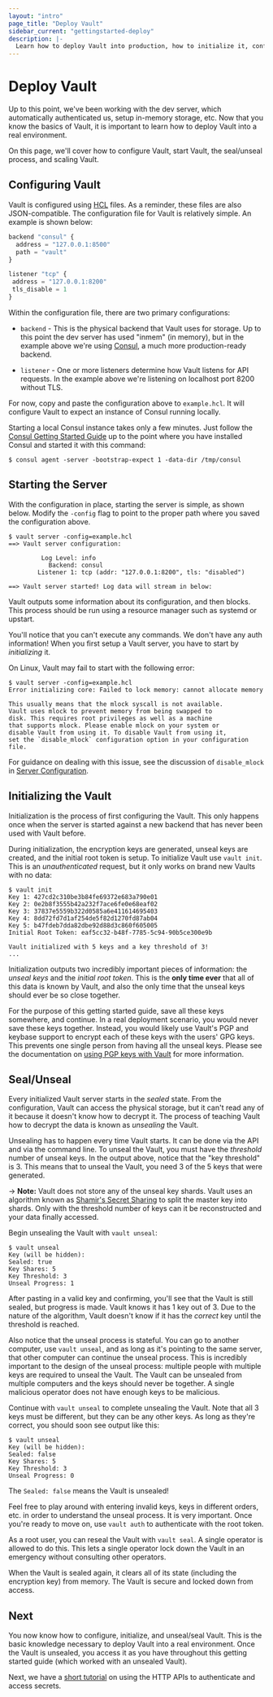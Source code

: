 ```yaml
---
layout: "intro"
page_title: "Deploy Vault"
sidebar_current: "gettingstarted-deploy"
description: |-
  Learn how to deploy Vault into production, how to initialize it, configure it, etc.
---
```


# Deploy Vault

Up to this point, we've been working with the dev server, which
automatically authenticated us, setup in-memory storage, etc. Now that
you know the basics of Vault, it is important to learn how to deploy
Vault into a real environment.

On this page, we'll cover how to configure Vault, start Vault, the
seal/unseal process, and scaling Vault.

## Configuring Vault

Vault is configured using [HCL](https://github.com/hashicorp/hcl) files.
As a reminder, these files are also JSON-compatible. The configuration
file for Vault is relatively simple. An example is shown below:

```javascript
backend "consul" {
  address = "127.0.0.1:8500"
  path = "vault"
}

listener "tcp" {
 address = "127.0.0.1:8200"
 tls_disable = 1
}
```

Within the configuration file, there are two primary configurations:

  * `backend` - This is the physical backend that Vault uses for
    storage. Up to this point the dev server has used "inmem" (in memory),
    but in the example above we're using [Consul](https://www.consul.io),
    a much more production-ready backend.

  * `listener` - One or more listeners determine how Vault listens for
    API requests. In the example above we're listening on localhost port
    8200 without TLS.

For now, copy and paste the configuration above to `example.hcl`. It will
configure Vault to expect an instance of Consul running locally.

Starting a local Consul instance takes only a few minutes. Just follow the
[Consul Getting Started Guide](https://www.consul.io/intro/getting-started/install.html)
up to the point where you have installed Consul and started it with this command:

```shell
$ consul agent -server -bootstrap-expect 1 -data-dir /tmp/consul
```

## Starting the Server

With the configuration in place, starting the server is simple, as
shown below. Modify the `-config` flag to point to the proper path
where you saved the configuration above.

```
$ vault server -config=example.hcl
==> Vault server configuration:

         Log Level: info
           Backend: consul
        Listener 1: tcp (addr: "127.0.0.1:8200", tls: "disabled")

==> Vault server started! Log data will stream in below:
```

Vault outputs some information about its configuration, and then blocks.
This process should be run using a resource manager such as systemd or
upstart.

You'll notice that you can't execute any commands. We don't have any
auth information! When you first setup a Vault server, you have to start
by _initializing_ it.

On Linux, Vault may fail to start with the following error:

```shell
$ vault server -config=example.hcl
Error initializing core: Failed to lock memory: cannot allocate memory

This usually means that the mlock syscall is not available.
Vault uses mlock to prevent memory from being swapped to
disk. This requires root privileges as well as a machine
that supports mlock. Please enable mlock on your system or
disable Vault from using it. To disable Vault from using it,
set the `disable_mlock` configuration option in your configuration
file.
```

For guidance on dealing with this issue, see the discussion of
`disable_mlock` in [Server Configuration](/docs/config/index.html).

## Initializing the Vault

Initialization is the process of first configuring the Vault. This
only happens once when the server is started against a new backend that
has never been used with Vault before.

During initialization, the encryption keys are generated, unseal keys
are created, and the initial root token is setup. To initialize Vault
use `vault init`. This is an _unauthenticated_ request, but it only works
on brand new Vaults with no data:

```
$ vault init
Key 1: 427cd2c310be3b84fe69372e683a790e01
Key 2: 0e2b8f3555b42a232f7ace6fe0e68eaf02
Key 3: 37837e5559b322d0585a6e411614695403
Key 4: 8dd72fd7d1af254de5f82d1270fd87ab04
Key 5: b47fdeb7dda82dbe92d88d3c860f605005
Initial Root Token: eaf5cc32-b48f-7785-5c94-90b5ce300e9b

Vault initialized with 5 keys and a key threshold of 3!
...
```

Initialization outputs two incredibly important pieces of information:
the _unseal keys_ and the _initial root token_. This is the
**only time ever** that all of this data is known by Vault, and also the
only time that the unseal keys should ever be so close together.

For the purpose of this getting started guide, save all these keys
somewhere, and continue. In a real deployment scenario, you would never
save these keys together. Instead, you would likely use Vault's PGP and
keybase support to encrypt each of these keys with the users' GPG keys.
This prevents one single person from having all the unseal keys. Please
see the documentation on [using PGP keys with Vault](/docs/concepts/pgp-gpg-keybase-integration.html)
for more information.

## Seal/Unseal

Every initialized Vault server starts in the _sealed_ state. From
the configuration, Vault can access the physical storage, but it can't
read any of it because it doesn't know how to decrypt it. The process
of teaching Vault how to decrypt the data is known as _unsealing_ the
Vault.

Unsealing has to happen every time Vault starts. It can be done via
the API and via the command line. To unseal the Vault, you
must have the _threshold_ number of unseal keys. In the output above,
notice that the "key threshold" is 3. This means that to unseal
the Vault, you need 3 of the 5 keys that were generated.

-> **Note:** Vault does not store any of the unseal key shards. Vault
uses an algorithm known as
[Shamir's Secret Sharing](https://en.wikipedia.org/wiki/Shamir%27s_Secret_Sharing)
to split the master key into shards. Only with the threshold number of keys
can it be reconstructed and your data finally accessed.

Begin unsealing the Vault with `vault unseal`:

```
$ vault unseal
Key (will be hidden):
Sealed: true
Key Shares: 5
Key Threshold: 3
Unseal Progress: 1
```

After pasting in a valid key and confirming, you'll see that the Vault
is still sealed, but progress is made. Vault knows it has 1 key out of 3.
Due to the nature of the algorithm, Vault doesn't know if it has the
_correct_ key until the threshold is reached.

Also notice that the unseal process is stateful. You can go to another
computer, use `vault unseal`, and as long as it's pointing to the same server,
that other computer can continue the unseal process. This is incredibly
important to the design of the unseal process: multiple people with multiple
keys are required to unseal the Vault. The Vault can be unsealed from
multiple computers and the keys should never be together. A single malicious
operator does not have enough keys to be malicious.

Continue with `vault unseal` to complete unsealing the Vault. Note that
all 3 keys must be different, but they can be any other keys. As long as
they're correct, you should soon see output like this:

```
$ vault unseal
Key (will be hidden):
Sealed: false
Key Shares: 5
Key Threshold: 3
Unseal Progress: 0
```

The `Sealed: false` means the Vault is unsealed!

Feel free to play around with entering invalid keys, keys in different
orders, etc. in order to understand the unseal process. It is very important.
Once you're ready to move on, use `vault auth` to authenticate with
the root token.

As a root user, you can reseal the Vault with `vault seal`. A single
operator is allowed to do this. This lets a single operator lock down
the Vault in an emergency without consulting other operators.

When the Vault is sealed again, it clears all of its state (including
the encryption key) from memory. The Vault is secure and locked down
from access.

## Next

You now know how to configure, initialize, and unseal/seal Vault.
This is the basic knowledge necessary to deploy Vault into a real
environment. Once the Vault is unsealed, you access it as you have
throughout this getting started guide (which worked with an unsealed Vault).

Next, we have a [short tutorial](/intro/getting-started/apis.html) on using the HTTP APIs to authenticate and access secrets.
